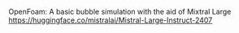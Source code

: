 OpenFoam:
A basic bubble simulation with the aid of Mixtral Large https://huggingface.co/mistralai/Mistral-Large-Instruct-2407
